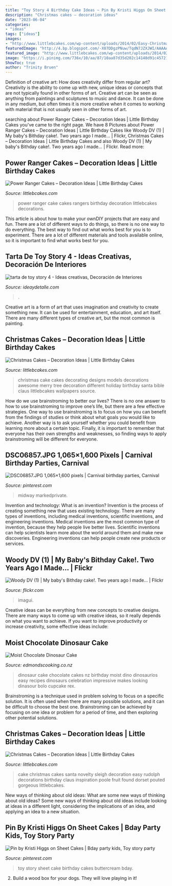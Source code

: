 ```yaml
---
title: "Toy Story 4 Birthday Cake Ideas ~ Pin By Kristi Higgs On Sheet Cakes"
description: "Christmas cakes – decoration ideas"
date: "2023-06-04"
categories:
- "ideas"
tags: ["ideas"]
images:
- "http://www.littlebcakes.com/wp-content/uploads/2014/02/Easy-Christmas-Cakes.jpg"
featuredImage: "http://4.bp.blogspot.com/-X07DDgzPNuw/TqdN7JZXJWI/AAAAAAAAAU8/mhWDo1tqGo4/s1600/DSC06857.JPG"
featured_image: "http://www.littlebcakes.com/wp-content/uploads/2014/02/Christmas-Cake-Ideas-1024x936.jpg"
image: "https://i.pinimg.com/736x/10/aa/87/10aa87d35d202c14148d91c457218662--toy-story-sheet-cake-toy-story-cakes.jpg"
ShowToc: true
author: "Trinity Bruen"
---
```



Definition of creative art: How does creativity differ from regular art?
Creativity is the ability to come up with new, unique ideas or concepts that are not typically found in other forms of art. Creative art can be seen as anything from paintings and sculptures to music and dance. It can be done in any medium, but often times it is more creative when it comes to working with material that is not usually seen in other forms of art.

	

		
searching about Power Ranger Cakes – Decoration Ideas | Little Birthday Cakes you've came to the right page. We have 8 Pictures about Power Ranger Cakes – Decoration Ideas | Little Birthday Cakes like Woody DV (1) | My baby&#039;s Bithday cake!. Two years ago I made… | Flickr, Christmas Cakes – Decoration Ideas | Little Birthday Cakes and also Woody DV (1) | My baby&#039;s Bithday cake!. Two years ago I made… | Flickr. Read more:
		
    
## Power Ranger Cakes – Decoration Ideas | Little Birthday Cakes

<img loading=lazy src="http://www.littlebcakes.com/wp-content/uploads/2014/02/Power-Ranger-Cake-Ideas.jpg" onerror="this.onerror=null;this.src='https://tse3.mm.bing.net/th?id=OIP.JGSyxOZPxnQ7pQk8aZtgyQHaJg&amp;pid=15.1';" alt="Power Ranger Cakes – Decoration Ideas | Little Birthday Cakes">

_Source: littlebcakes.com_

>power ranger cake cakes rangers birthday decoration littlebcakes decorations. 

	

This article is about how to make your ownDIY projects that are easy and fun. There are a lot of different ways to do things, so there is no one way to do everything. The best way to find out what works best for you is to experiment. There are a lot of different materials and tools available online, so it is important to find what works best for you.

    
## Tarta De Toy Story 4 - Ideas Creativas, Decoración De Interiores

<img loading=lazy src="https://ideaydetalle.com/wp-content/uploads/2019/09/tarta-de-toy-story-4-2.jpg" onerror="this.onerror=null;this.src='https://tse1.mm.bing.net/th?id=OIP.hELw41I1j34CHuJ7af8ZxAHaLH&amp;pid=15.1';" alt="tarta de toy story 4 - Ideas creativas, Decoración de Interiores">

_Source: ideaydetalle.com_

>. 

	

Creative art is a form of art that uses imagination and creativity to create something new. It can be used for entertainment, education, and art itself. There are many different types of creative art, but the most common is painting.

    
## Christmas Cakes – Decoration Ideas | Little Birthday Cakes

<img loading=lazy src="http://www.littlebcakes.com/wp-content/uploads/2014/02/Christmas-Cake-Ideas-1024x936.jpg" onerror="this.onerror=null;this.src='https://tse3.mm.bing.net/th?id=OIP.q6FWFYU8k1tmgy_gy14ptAHaGx&amp;pid=15.1';" alt="Christmas Cakes – Decoration Ideas | Little Birthday Cakes">

_Source: littlebcakes.com_

>christmas cake cakes decorating designs models decorations awesome merry tree decoration different holiday birthday santa bible claus littlebcakes wallpapers source. 

	

How do we use brainstroming to better our lives?
There is no one answer to how to use brainstroming to improve one’s life, but there are a few effective strategies. One way to use brainstroming is to focus on how you can benefit from the findings of studies or think about what goals you would like to achieve. Another way is to ask yourself whether you could benefit from learning more about a certain topic. Finally, it is important to remember that everyone has their own strengths and weaknesses, so finding ways to apply brainstroming will be different for everyone.

    
## DSC06857.JPG 1,065×1,600 Pixels | Carnival Birthday Parties, Carnival

<img loading=lazy src="http://4.bp.blogspot.com/-X07DDgzPNuw/TqdN7JZXJWI/AAAAAAAAAU8/mhWDo1tqGo4/s1600/DSC06857.JPG" onerror="this.onerror=null;this.src='https://tse3.mm.bing.net/th?id=OIP.u6BU0uNK8YoC-YOuTKpVKwHaLI&amp;pid=15.1';" alt="DSC06857.JPG 1,065×1,600 pixels | Carnival birthday parties, Carnival">

_Source: pinterest.com_

>midway markedprivate. 

	

Invention and technology: What is an invention?
Invention is the process of creating something new that uses existing technology. There are many types of inventions, including medical inventions, scientific inventions, and engineering inventions. Medical inventions are the most common type of invention, because they help people live better lives. Scientific inventions can help scientists learn more about the world around them and make new discoveries. Engineering inventions can help people create new products or services.

    
## Woody DV (1) | My Baby&#039;s Bithday Cake!. Two Years Ago I Made… | Flickr

<img loading=lazy src="https://c2.staticflickr.com/6/5283/5342871756_e15be064cf_b.jpg" onerror="this.onerror=null;this.src='https://tse4.mm.bing.net/th?id=OIP._x6aUXVWxA-VYtOO78L07wHaLF&amp;pid=15.1';" alt="Woody DV (1) | My baby&#039;s Bithday cake!. Two years ago I made… | Flickr">

_Source: flickr.com_

>imagui. 

	

Creative ideas can be everything from new concepts to creative designs. There are many ways to come up with creative ideas, so it really depends on what you want to achieve. If you want to improve productivity or increase creativity, some effective ideas include:

    
## Moist Chocolate Dinosaur Cake

<img loading=lazy src="http://edmondscooking.co.nz/assets/recipes/9bb076f0be/dinosaurs.jpg" onerror="this.onerror=null;this.src='https://tse1.mm.bing.net/th?id=OIP.GAwCVOzgfAnT1ZUU_Z9aVwHaHa&amp;pid=15.1';" alt="Moist Chocolate Dinosaur Cake">

_Source: edmondscooking.co.nz_

>dinosaur cake chocolate cakes nz birthday moist dino dinosaurios easy recipes dinosaurs celebration impressive makes looking dinasour bolo cupcake rex. 

	

Brainstroming is a technique used in problem solving to focus on a specific solution. It is often used when there are many possible solutions, and it can be difficult to choose the best one. Brainstroming can be achieved by focusing on one idea or problem for a period of time, and then exploring other potential solutions.

    
## Christmas Cakes – Decoration Ideas | Little Birthday Cakes

<img loading=lazy src="http://www.littlebcakes.com/wp-content/uploads/2014/02/Easy-Christmas-Cakes.jpg" onerror="this.onerror=null;this.src='https://tse1.mm.bing.net/th?id=OIP.tsTX8PTICwNpfjvwUPabLQHaFj&amp;pid=15.1';" alt="Christmas Cakes – Decoration Ideas | Little Birthday Cakes">

_Source: littlebcakes.com_

>cake christmas cakes santa novelty sleigh decoration easy rudolph decorations birthday claus inspiration poole fruit found dorset pouted gorgeous littlebcakes. 

	

New ways of thinking about old ideas: What are some new ways of thinking about old ideas?
Some new ways of thinking about old ideas include looking at ideas in a different light, considering the implications of an idea, and applying an idea to a new situation.

    
## Pin By Kristi Higgs On Sheet Cakes | Bday Party Kids, Toy Story Party

<img loading=lazy src="https://i.pinimg.com/736x/10/aa/87/10aa87d35d202c14148d91c457218662--toy-story-sheet-cake-toy-story-cakes.jpg" onerror="this.onerror=null;this.src='https://tse4.mm.bing.net/th?id=OIP.CouxVfaFiZNMX-93_cXcswHaFr&amp;pid=15.1';" alt="Pin by Kristi Higgs on Sheet Cakes | Bday party kids, Toy story party">

_Source: pinterest.com_

>toy story sheet cake birthday cakes buttercream bday. 

	

2. Build a wood box for your dogs. They will love playing in it!

